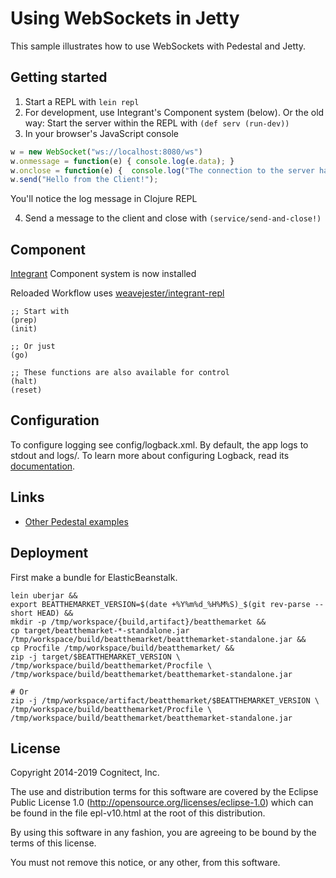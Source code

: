 # Using WebSockets in Jetty

This sample illustrates how to use WebSockets with Pedestal and Jetty.

## Getting started

1. Start a REPL with `lein repl`
2. For development, use Integrant's Component system (below). Or the old way: Start the server within the REPL with `(def serv (run-dev))`
3. In your browser's JavaScript console

```javascript
w = new WebSocket("ws://localhost:8080/ws")
w.onmessage = function(e) { console.log(e.data); }
w.onclose = function(e) {  console.log("The connection to the server has closed."); }
w.send("Hello from the Client!");
```

You'll notice the log message in Clojure REPL

4. Send a message to the client and close with `(service/send-and-close!)`

## Component

[Integrant](https://github.com/weavejester/integrant) Component system is now installed

Reloaded Workflow uses [weavejester/integrant-repl](https://github.com/weavejester/integrant-repl)

```
;; Start with
(prep)
(init)

;; Or just
(go)

;; These functions are also available for control
(halt)
(reset)
```

## Configuration

To configure logging see config/logback.xml. By default, the app logs to stdout and logs/.
To learn more about configuring Logback, read its [documentation](http://logback.qos.ch/documentation.html).

## Links
* [Other Pedestal examples](http://pedestal.io/samples)


## Deployment

First make a bundle for ElasticBeanstalk.
```
lein uberjar &&
export BEATTHEMARKET_VERSION=$(date +%Y%m%d_%H%M%S)_$(git rev-parse --short HEAD) &&
mkdir -p /tmp/workspace/{build,artifact}/beatthemarket &&
cp target/beatthemarket-*-standalone.jar /tmp/workspace/build/beatthemarket/beatthemarket-standalone.jar &&
cp Procfile /tmp/workspace/build/beatthemarket/ &&
zip -j target/$BEATTHEMARKET_VERSION \
/tmp/workspace/build/beatthemarket/Procfile \
/tmp/workspace/build/beatthemarket/beatthemarket-standalone.jar

# Or
zip -j /tmp/workspace/artifact/beatthemarket/$BEATTHEMARKET_VERSION \
/tmp/workspace/build/beatthemarket/Procfile \
/tmp/workspace/build/beatthemarket/beatthemarket-standalone.jar
```


License
-------
Copyright 2014-2019 Cognitect, Inc.

The use and distribution terms for this software are covered by the
Eclipse Public License 1.0 (http://opensource.org/licenses/eclipse-1.0)
which can be found in the file epl-v10.html at the root of this distribution.

By using this software in any fashion, you are agreeing to be bound by
the terms of this license.

You must not remove this notice, or any other, from this software.
